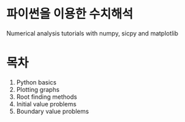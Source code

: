 # 파이썬을 이용한 수치해석

Numerical analysis tutorials with numpy, sicpy and matplotlib

# 목차

1. Python basics
1. Plotting graphs
1. Root finding methods
1. Initial value problems
1. Boundary value problems

